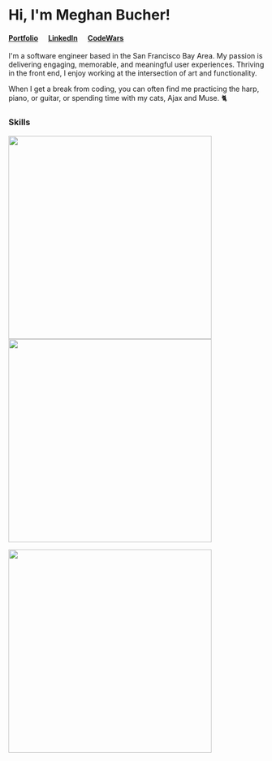 
 

 
# Hi, I'm Meghan Bucher!

#### <a href="https://meghanbucher.work" target="_blank">Portfolio</a>&nbsp;&nbsp;&nbsp;&nbsp;&nbsp;&nbsp;<a href="https://linkedin.com/in/meghanbucher" target="_blank">LinkedIn</a>&nbsp;&nbsp;&nbsp;&nbsp;&nbsp;&nbsp;<a href="https://www.codewars.com/users/megbuch" target="_blank">CodeWars</a>

I'm a software engineer based in the San Francisco Bay Area. My passion is delivering engaging, memorable, and meaningful user experiences. Thriving in the front end, I enjoy working at the intersection of art and functionality.

When I get a break from coding, you can often find me practicing the harp, piano, or guitar, or spending time with my cats, Ajax and Muse. 🐈

### Skills
<img align="center" width="400" src="https://skills.thijs.gg/icons?i=js,html,css,react,express,nodejs,py,django&theme=dark"><br>
<img align="center" width="400" src="https://skills.thijs.gg/icons?i=mongodb,postgres,heroku,linux,git,github,figma,ps&&theme=dark">
 
<img width="400px" src="https://github-readme-stats.vercel.app/api?username=megbuch&show_icons=true&theme=transparent">





